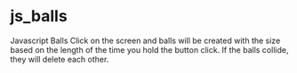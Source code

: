 # js_balls
Javascript Balls
Click on the screen and balls will be created with the size based on the length of the time you hold the button click.
If the balls collide, they will delete each other.
